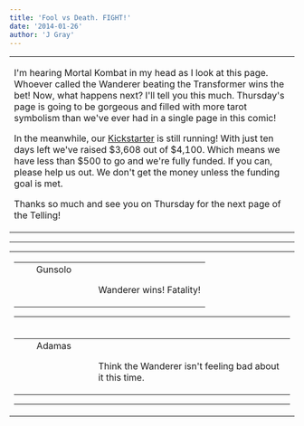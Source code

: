 ```yaml
---
title: 'Fool vs Death. FIGHT!'
date: '2014-01-26'
author: 'J Gray'
---
```


<div>
<!-- Main content here -->
<table border="0" class="post"><tbody><tr><td>
   
   <div class="post_body">
       <p>I'm hearing Mortal Kombat in my head as I look at this page. Whoever called the Wanderer beating the Transformer wins the bet! Now, what happens next? I'll tell you this much. Thursday's page is going to be gorgeous and filled with more tarot symbolism than we've ever had in a single page in this comic!</p><p>In the meanwhile, our <a href="http://kickstarter.com/projects/355389852/mysteries-of-the-arcana-chapter-5" target="_blank">Kickstarter</a> is still running! With just ten days left we've raised $3,608 out of $4,100. Which means we have less than $500 to go and we're fully funded. If you can, please help us out. We don't get the money unless the funding goal is met.</p><p>Thanks so much and see you on Thursday for the next page of the Telling!</p>
   </div>
   </td></tr>
   </tbody></table><hr><table style="width:100%; border:0;" class="comment_table"><tbody><tr><td width="100%"><a name=""> </a><div style="width:100%;" class="comment"><table border="0" width="100%"><tbody><tr><td align="center" valign="top" width="125">
<span class="comment_title"><center>Gunsolo<br></center><a name="1216">&nbsp;</a></span><br>
<center><img src="https://www.gravatar.com/avatar.php?gravatar_id=a94f16ab08c7abb74820e668722a5ffc&amp;default=http%3A%2F%2Fmysteriesofthearcana.com%2Ftemplates%2Fmain%2Fimages%2Favatar.gif&amp;size=80&amp;rating=g" border="0" alt=""></center>
</td>
<td valign="top">


<p class="comment_text"> </p><p class="comment_text"><br> Wanderer wins! Fatality!<br></p>
 

</td></tr></tbody></table>
<hr></div></td></tr><tr><td width="100%"><a name=""> </a><div style="width:100%;" class="comment"><table border="0" width="100%"><tbody><tr><td align="center" valign="top" width="125">
<span class="comment_title"><center>Adamas<br></center><a name="1217">&nbsp;</a></span><br>
<center><img src="https://www.gravatar.com/avatar.php?gravatar_id=63b5da7dbecbf4a2fac891b8f15ccbc4&amp;default=http%3A%2F%2Fmysteriesofthearcana.com%2Ftemplates%2Fmain%2Fimages%2Favatar.gif&amp;size=80&amp;rating=g" border="0" alt=""></center>
</td>
<td valign="top">


<p class="comment_text"> </p><p class="comment_text"><br> Think the Wanderer isn't feeling bad about it this time.<br></p>
 

</td></tr></tbody></table>
<hr></div></td></tr></tbody></table>
<!-- End main content -->
              </div>

